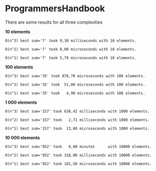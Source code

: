 # ProgrammersHandbook

There are some results for all three complexities

**10 elements**

`O(n^3) best sum='7' took 9,30 milliseconds with 10 elements.`

`O(n^2) best sum='7' took 8,00 microseconds with 10 elements.`

`O(n^1) best sum='7' took 5,70 microseconds with 10 elements.`

**100 elements**

`O(n^3) best sum='35' took 878,70 microseconds with 100 elements.`

`O(n^2) best sum='35' took  51,00 microseconds with 100 elements.`

`O(n^1) best sum='35' took   4,90 microseconds with 100 elements.`

**1 000 elements**

`O(n^3) best sum='157' took 638,42 milliseconds with 1000 elements.`

`O(n^2) best sum='157' took   2,71 milliseconds with 1000 elements.`

`O(n^1) best sum='157' took  13,80 microseconds with 1000 elements.`

**10 000 elements**

`O(n^3) best sum='952' took   8,08 minutes      with 10000 elements.`

`O(n^2) best sum='952' took 318,00 milliseconds with 10000 elements.`

`O(n^1) best sum='952' took 181,50 microseconds with 10000 elements.`
